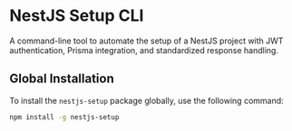 # NestJS Setup CLI

A command-line tool to automate the setup of a NestJS project with JWT authentication, Prisma integration, and standardized response handling.

## Global Installation

To install the `nestjs-setup` package globally, use the following command:

```bash
npm install -g nestjs-setup
```

